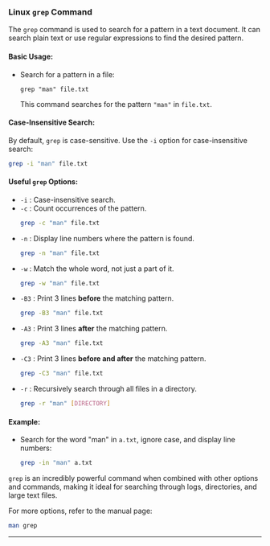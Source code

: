 ### Linux `grep` Command

The `grep` command is used to search for a pattern in a text document. It can search plain text or use regular expressions to find the desired pattern.

#### Basic Usage:
- Search for a pattern in a file:
  ```shell
  grep "man" file.txt
  ```
  This command searches for the pattern `"man"` in `file.txt`.

#### Case-Insensitive Search:
By default, `grep` is case-sensitive. Use the `-i` option for case-insensitive search:
  ```bash
  grep -i "man" file.txt
  ```

#### Useful `grep` Options:
- `-i` : Case-insensitive search.
- `-c` : Count occurrences of the pattern.
  ```bash
  grep -c "man" file.txt
  ```
- `-n` : Display line numbers where the pattern is found.
  ```bash
  grep -n "man" file.txt
  ```
- `-w` : Match the whole word, not just a part of it.
  ```bash
  grep -w "man" file.txt
  ```
- `-B3` : Print 3 lines **before** the matching pattern.
  ```bash
  grep -B3 "man" file.txt
  ```
- `-A3` : Print 3 lines **after** the matching pattern.
  ```bash
  grep -A3 "man" file.txt
  ```
- `-C3` : Print 3 lines **before and after** the matching pattern.
  ```bash
  grep -C3 "man" file.txt
  ```
- `-r` : Recursively search through all files in a directory.
  ```bash
  grep -r "man" [DIRECTORY]
  ```

#### Example:
- Search for the word "man" in `a.txt`, ignore case, and display line numbers:
  ```bash
  grep -in "man" a.txt
  ```

`grep` is an incredibly powerful command when combined with other options and commands, making it ideal for searching through logs, directories, and large text files.

For more options, refer to the manual page:
```bash
man grep
```

--- 
